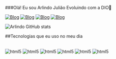 ###Olá! Eu sou Arlindo Julião Evoluindo com a DIO🫡

[![Blog](https://img.shields.io/badge/Wordpress-21759B?style=for-the-badge&logo=wordpress&logoColor=white)](https://www.dio.me/)
[![Blog](https://img.shields.io/badge/YouTube-FF0000?style=for-the-badge&logo=youtube&logoColor=white)](https://www.youtube.com/watch?v=RLP4TOVZFrw)
[![Blog](https://img.shields.io/badge/Instagram-E4405F?style=for-the-badge&logo=instagram&logoColor=white)](https://www.instagram.com/p/CAdw4IIijP4/)
[![Blog](https://img.shields.io/badge/Twitter-1DA1F2?style=for-the-badge&logo=twitter&logoColor=white)](https://twitter.com/dio_me_)

![Arlindo GitHub stats](https://github-readme-stats.vercel.app/api?username=Arlindo&show_icons=true&theme=dracula)

##Tecnologias que eu uso no meu dia
<div style="display: inline_block"><br/> 
  <img align="center" alt="html5" src="https://img.shields.io/badge/HTML5-E34F26?style=for-the-badge&logo=html5&logoColor=white" />
  <img align="center" alt="html5" src="https://img.shields.io/badge/CSS3-1572B6?style=for-the-badge&logo=css3&logoColor=white" />
  <img align="center" alt="html5" src="https://img.shields.io/badge/JavaScript-323330?style=for-the-badge&logo=javascript&logoColor=F7DF1E " />
  <img align="center" alt="html5" src="https://img.shields.io/badge/C-00599C?style=for-the-badge&logo=c&logoColor=white " />
<img align="center" alt="html5" src="https://img.shields.io/badge/Java-ED8B00?style=for-the-badge&logo=openjdk&logoColor=white " />
<img align="center" alt="html5" src="https://img.shields.io/badge/Kotlin-0095D5?&style=for-the-badge&logo=kotlin&logoColor=white" />
   
<div>
